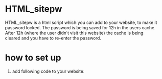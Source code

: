 # HTML_sitepw

HTML_sitepw is a html script which you can add to your website, to make it password locked. The password is being saved for 12h in the users cache. After 12h (where the user didn't visit this website) the cache is being cleared and you have to re-enter the password.

# how to set up
1. add following code to your website: 

<!DOCTYPE html>
<html>
<head>
  <title>GitHub API Example</title>
</head>
<body>
  <pre id="file-content"></pre>
  <script>
    const url = "https://api.github.com/repos/{username}/{repo}/contents/{filepath}";
    const username = "your-github-username";
    const repo = "your-github-repo";
    const filepath = "path/to/your/file.html";

    fetch(url.replace("{username}", username).replace("{repo}", repo).replace("{filepath}", filepath))
      .then(response => response.json())
      .then(data => {
        const decodedContent = atob(data.content); // decode base64-encoded content
        document.getElementById("file-content").textContent = decodedContent;
      })
      .catch(error => console.error(error));
  </script>
</body>
</html>
